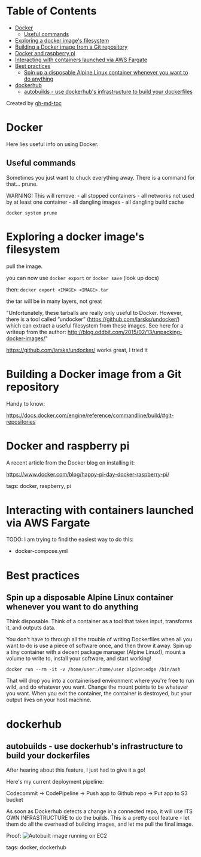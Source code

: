 
Table of Contents
=================

   * [Docker](#docker)
      * [Useful commands](#useful-commands)
   * [Exploring a docker image's filesystem](#exploring-a-docker-images-filesystem)
   * [Building a Docker image from a Git repository](#building-a-docker-image-from-a-git-repository)
   * [Docker and raspberry pi](#docker-and-raspberry-pi)
   * [Interacting with containers launched via AWS Fargate](#interacting-with-containers-launched-via-aws-fargate)
   * [Best practices](#best-practices)
      * [Spin up a disposable Alpine Linux container whenever you want to do anything](#spin-up-a-disposable-alpine-linux-container-whenever-you-want-to-do-anything)
   * [dockerhub](#dockerhub)
      * [autobuilds - use dockerhub's infrastructure to build your dockerfiles](#autobuilds---use-dockerhubs-infrastructure-to-build-your-dockerfiles)

Created by [gh-md-toc](https://github.com/ekalinin/github-markdown-toc)


# Docker

Here lies useful info on using Docker.

## Useful commands

Sometimes you just want to chuck everything away. There is a command for that...
prune.

WARNING! This will remove:
    - all stopped containers
    - all networks not used by at least one container
    - all dangling images
    - all dangling build cache
```
docker system prune
```

# Exploring a docker image's filesystem

pull the image.

you can now use `docker export` or `docker save` (look up docs)

then:
`docker export <IMAGE> <IMAGE>.tar`

the tar will be in many layers, not great

"Unfortunately, these tarballs are really only useful to Docker. However, there
is a tool called “undocker” (https://github.com/larsks/undocker/) which can
extract a useful filesystem from these images. See here for a writeup from the
author: http://blog.oddbit.com/2015/02/13/unpacking-docker-images/"

https://github.com/larsks/undocker/ works great, I tried it

# Building a Docker image from a Git repository

Handy to know:

https://docs.docker.com/engine/reference/commandline/build/#git-repositories

# Docker and raspberry pi

A recent article from the Docker blog on installing it:

https://www.docker.com/blog/happy-pi-day-docker-raspberry-pi/

tags: docker, raspberry, pi

# Interacting with containers launched via AWS Fargate
TODO: I am trying to find the easiest way to do this:
- docker-compose.yml

# Best practices
## Spin up a disposable Alpine Linux container whenever you want to do anything
Think disposable.
Think of a container as a tool that takes input, transforms it, and outputs data.

You don't have to through all the trouble of writing Dockerfiles when all you want to do
is use a piece of software once, and then throw it away.
Spin up a tiny container with a decent package manager (Alpine Linux!), mount a volume
to write to, install your software, and start working!

`docker run --rm -it -v /home/user:/home/user alpine:edge /bin/ash`

That will drop you into a containerised environment where you're free to run wild, and do
whatever you want. Change the mount points to be whatever you want.
When you exit the container, the container is destroyed, but your output lives on your host machine.

# dockerhub

## autobuilds - use dockerhub's infrastructure to build your dockerfiles

After hearing about this feature, I just had to give it a go!

Here's my current deployment pipeline:

Codecommit -> CodePipeline -> Push app to Github repo -> Put app to S3 bucket

As soon as Dockerhub detects a change in a connected repo, it will use ITS OWN
INFRASTRUCTURE to do the builds. This is a pretty cool feature - let them 
do all the overhead of building images, and let me pull the final image.

Proof: 
![Autobuilt image running on EC2](https://aaronpkelly.github.io/posts/resources/docker_dockerhub_autoBuilds.png)

tags: docker, dockerhub
